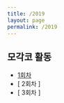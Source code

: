 ```yaml
---
title: /2019
layout: page
permalink: /2019
---
```


## 모각코 활동
- [1회차](_posts/2019-12-28)
- [ 2회차 ]
- [ 3회차 ]